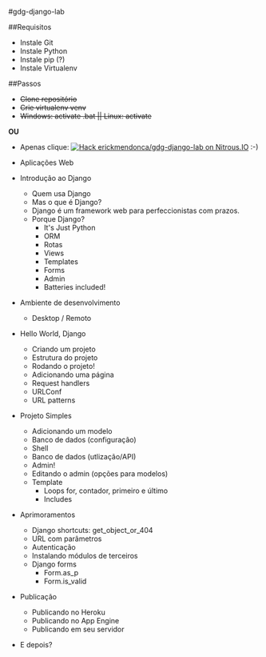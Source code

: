 #gdg-django-lab

##Requisitos
- Instale Git
- Instale Python
- Instale pip (?)
- Instale Virtualenv

##Passos
- ~~Clone repositório~~
- ~~Crie virtualenv venv~~
- ~~Windows: activate .bat || Linux: activate~~

**OU**
- Apenas clique: [![Hack erickmendonca/gdg-django-lab on Nitrous.IO](https://d3o0mnbgv6k92a.cloudfront.net/assets/hack-l-v1-3cc067e71372f6045e1949af9d96095b.png)](https://www.nitrous.io/hack_button?source=embed&runtime=django&repo=erickmendonca%2Fgdg-django-lab&file_to_open=README.md) :-)

- Aplicações Web
- Introdução ao Django
	- Quem usa Django
	- Mas o que é Django?
	- Django é um framework web para perfeccionistas com prazos.
	- Porque Django?
		- It's Just Python
		- ORM
		- Rotas
		- Views
		- Templates
		- Forms
		- Admin
		- Batteries included!
- Ambiente de desenvolvimento
	- Desktop / Remoto
- Hello World, Django
	- Criando um projeto
	- Estrutura do projeto
	- Rodando o projeto!
	- Adicionando uma página
	- Request handlers
	- URLConf
	- URL patterns
- Projeto Simples
	- Adicionando um modelo
	- Banco de dados (configuração)
	- Shell
	- Banco de dados (utlização/API)
	- Admin!
	- Editando o admin (opções para modelos)
	- Template
		- Loops for, contador, primeiro e último
		- Includes
- Aprimoramentos
	- Django shortcuts: get_object_or_404
	- URL com parâmetros
	- Autenticação
	- Instalando módulos de terceiros
	- Django forms
		- Form.as_p
		- Form.is_valid
- Publicação
	- Publicando no Heroku
	- Publicando no App Engine
	- Publicando em seu servidor
- E depois?